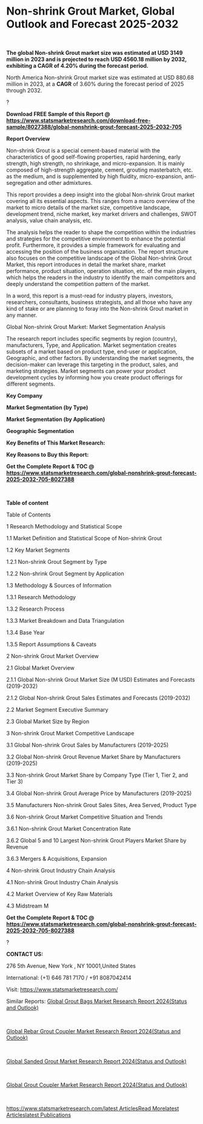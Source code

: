 <h1>Non-shrink Grout Market, Global Outlook and Forecast 2025-2032</h1><br/><p><strong>The global Non-shrink Grout market size was estimated at USD 3149 million in 2023 and is projected to reach USD 4560.18 million by 2032, exhibiting a <strong>CAGR</strong> of 4.20% during the forecast period.</strong></p>
 
 
 
 <p>North America Non-shrink Grout market size was estimated at USD 880.68 million in 2023, at a <strong>CAGR</strong> of 3.60% during the forecast period of 2025 through 2032.</p>
 
 
 
 <p>? </p>
 
 
 
 <p><strong>Download FREE Sample of this Report @ <a href="https://www.statsmarketresearch.com/download-free-sample/8027388/global-nonshrink-grout-forecast-2025-2032-705">https://www.statsmarketresearch.com/download-free-sample/8027388/global-nonshrink-grout-forecast-2025-2032-705</a></strong></p>
 
 
 
 <p><strong>Report Overview</strong></p>
 
 
 
 <p>Non-shrink Grout is a special cement-based material with the characteristics of good self-flowing properties, rapid hardening, early strength, high strength, no shrinkage, and micro-expansion. It is mainly composed of high-strength aggregate, cement, grouting masterbatch, etc. as the medium, and is supplemented by high fluidity, micro-expansion, anti-segregation and other admixtures.</p>
 
 
 
 <p>This report provides a deep insight into the global Non-shrink Grout market covering all its essential aspects. This ranges from a macro overview of the market to micro details of the market size, competitive landscape, development trend, niche market, key market drivers and challenges, SWOT analysis, value chain analysis, etc.</p>
 
 
 
 <p>The analysis helps the reader to shape the competition within the industries and strategies for the competitive environment to enhance the potential profit. Furthermore, it provides a simple framework for evaluating and accessing the position of the business organization. The report structure also focuses on the competitive landscape of the Global Non-shrink Grout Market, this report introduces in detail the market share, market performance, product situation, operation situation, etc. of the main players, which helps the readers in the industry to identify the main competitors and deeply understand the competition pattern of the market.</p>
 
 
 
 <p>In a word, this report is a must-read for industry players, investors, researchers, consultants, business strategists, and all those who have any kind of stake or are planning to foray into the Non-shrink Grout market in any manner.</p>
 
 
 
 <p>Global Non-shrink Grout Market: Market Segmentation Analysis</p>
 
 
 
 <p>The research report includes specific segments by region (country), manufacturers, Type, and Application. Market segmentation creates subsets of a market based on product type, end-user or application, Geographic, and other factors. By understanding the market segments, the decision-maker can leverage this targeting in the product, sales, and marketing strategies. Market segments can power your product development cycles by informing how you create product offerings for different segments.</p>
 
 
 
 <p><strong>Key Company</strong></p>
 
 
 
 <p><strong>Market Segmentation (by Type)</strong></p>
 
 
 
 <p><strong>Market Segmentation (<strong>by Application</strong>)</strong></p>
 
 
 
 <p><strong>Geographic Segmentation</strong></p>
 
 
 
 <p><strong>Key Benefits of This Market Research:</strong></p>
 
 
 
 <p><strong>Key <strong>Reasons to Buy</strong> this Report:</strong></p>
 
 
 
 <div><b>Get the Complete Report & TOC @ <a href="https://www.statsmarketresearch.com/global-nonshrink-grout-forecast-2025-2032-705-8027388">https://www.statsmarketresearch.com/global-nonshrink-grout-forecast-2025-2032-705-8027388</a></b></div>
 
 
 
 <p><br />
 
 <b>Table of content</b></p>
 
 
 
 <p>Table of Contents<br />
 
 1 Research Methodology and Statistical Scope<br />
 
 1.1 Market Definition and Statistical Scope of Non-shrink Grout<br />
 
 1.2 Key Market Segments<br />
 
 1.2.1 Non-shrink Grout Segment by Type<br />
 
 1.2.2 Non-shrink Grout Segment by Application<br />
 
 1.3 Methodology & Sources of Information<br />
 
 1.3.1 Research Methodology<br />
 
 1.3.2 Research Process<br />
 
 1.3.3 Market Breakdown and Data Triangulation<br />
 
 1.3.4 Base Year<br />
 
 1.3.5 Report Assumptions & Caveats<br />
 
 2 Non-shrink Grout Market Overview<br />
 
 2.1 Global Market Overview<br />
 
 2.1.1 Global Non-shrink Grout Market Size (M USD) Estimates and Forecasts (2019-2032)<br />
 
 2.1.2 Global Non-shrink Grout Sales Estimates and Forecasts (2019-2032)<br />
 
 2.2 Market Segment Executive Summary<br />
 
 2.3 Global Market Size by Region<br />
 
 3 Non-shrink Grout Market Competitive Landscape<br />
 
 3.1 Global Non-shrink Grout Sales by Manufacturers (2019-2025)<br />
 
 3.2 Global Non-shrink Grout Revenue Market Share by Manufacturers (2019-2025)<br />
 
 3.3 Non-shrink Grout Market Share by Company Type (Tier 1, Tier 2, and Tier 3)<br />
 
 3.4 Global Non-shrink Grout Average Price by Manufacturers (2019-2025)<br />
 
 3.5 Manufacturers Non-shrink Grout Sales Sites, Area Served, Product Type<br />
 
 3.6 Non-shrink Grout Market Competitive Situation and Trends<br />
 
 3.6.1 Non-shrink Grout Market Concentration Rate<br />
 
 3.6.2 Global 5 and 10 Largest Non-shrink Grout Players Market Share by Revenue<br />
 
 3.6.3 Mergers & Acquisitions, Expansion<br />
 
 4 Non-shrink Grout Industry Chain Analysis<br />
 
 4.1 Non-shrink Grout Industry Chain Analysis<br />
 
 4.2 Market Overview of Key Raw Materials<br />
 
 4.3 Midstream M</p>
 
 
 
 <div><b>Get the Complete Report & TOC @ <a href="https://www.statsmarketresearch.com/global-nonshrink-grout-forecast-2025-2032-705-8027388">https://www.statsmarketresearch.com/global-nonshrink-grout-forecast-2025-2032-705-8027388</a></b></div>
 
 
 
 <p>? </p>
 
 
 
 <p><b>CONTACT US:</b><br />
 
 276 5th Avenue, New York , NY 10001,United States<br />
 
 International: (+1) 646 781 7170 / +91 8087042414<br />
 
 Visit: <a href="https://www.statsmarketresearch.com/">https://www.statsmarketresearch.com/</a><br />
 
 Similar Reports: <a href="https://www.statsmarketresearch.com/global-nonshrink-grout-forecast-2025-2032-705-8027388">Global Grout Bags Market Research Report 2024(Status and Outlook)</a><br />
 
 <br />
 
 <a href="https://www.statsmarketresearch.com/global-nonshrink-grout-forecast-2025-2032-705-8027388">Global Rebar Grout Coupler Market Research Report 2024(Status and Outlook)</a><br />
 
 <br />
 
 <a href="https://www.statsmarketresearch.com/global-nonshrink-grout-forecast-2025-2032-705-8027388">Global Sanded Grout Market Research Report 2024(Status and Outlook)</a><br />
 
 <br />
 
 <a href="https://www.statsmarketresearch.com/global-nonshrink-grout-forecast-2025-2032-705-8027388">Global Grout Coupler Market Research Report 2024(Status and Outlook)</a><br />
 
 <br />
 
 <a href="https://gyeongbokgung.com">https://www.statsmarketresearch.com/</a><a href="https://hallyeomaritime.com">latest Articles</a><a href="https://jingwansa.com">Read More</a><a href="https://nguoiviet.jp/">latest Articles</a><a href="https://www.intelmarketresearch.com/">latest Publications</a></p>